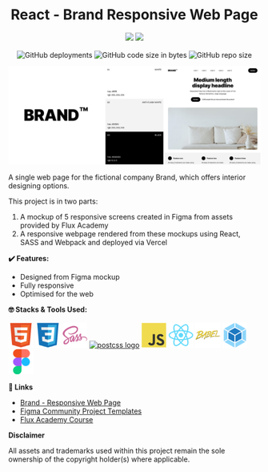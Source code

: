 <div align="center">

<h1>React - Brand Responsive Web Page</h1>

![](https://api.checklyhq.com/v1/badges/checks/b40b36ea-d9c0-4c40-ad73-dd34d37849fb?style=for-the-badge&theme=dark) ![](https://api.checklyhq.com/v1/badges/checks/b40b36ea-d9c0-4c40-ad73-dd34d37849fb?style=for-the-badge&theme=dark&responseTime=true) <br><br> ![GitHub deployments](https://img.shields.io/github/deployments/asbhogal/React-Brand-Responsive-Web-Page/production?label=DEPLOYMENT%20STATE&style=for-the-badge&labelColor=000) ![GitHub code size in bytes](https://img.shields.io/github/languages/code-size/asbhogal/React-Brand-Responsive-Web-Page?style=for-the-badge&labelColor=000) ![GitHub repo size](https://img.shields.io/github/repo-size/asbhogal/React-Brand-Responsive-Web-Page?color=blueviolet&style=for-the-badge&labelColor=000)

![Project-Cover](https://github.com/asbhogal/React-Brand-Responsive-Web-Page/blob/main/src/assets/images/GitHub%20Repo%20README%20Image%20-%20Brand%20Responsive%20Web%20Page.png?raw=true)

</div>

A single web page for the fictional company Brand, which offers interior designing options.

This project is in two parts:

 1. A mockup of 5 responsive screens created in Figma from assets provided by Flux Academy
 2. A responsive webpage rendered from these mockups using React, SASS and Webpack and deployed via Vercel

 <strong>:heavy_check_mark: Features:</strong><br>
  - Designed from Figma mockup
  - Fully responsive
  - Optimised for the web

  <strong>:nerd_face: Stacks &#38; Tools Used:</strong><br>
<br>
<a target="_blank" rel="noopener noreferrer" href="https://github.com/devicons/devicon/blob/master/icons/html5/html5-original.svg"><img src="https://github.com/devicons/devicon/raw/master/icons/html5/html5-original.svg" alt="html5 logo" width="50" height="50" style="max-width:100%;"></a>
<a target="_blank" rel="noopener noreferrer" href="https://github.com/devicons/devicon/blob/master/icons/css3/css3-original.svg"><img src="https://github.com/devicons/devicon/raw/master/icons/css3/css3-original.svg" alt="css3 logo" width="50" height="50" style="max-width:100%;"></a>
<a target="_blank" rel="noopener noreferrer" href="https://github.com/devicons/devicon/blob/master/icons/sass/sass-original.svg"><img src="https://github.com/devicons/devicon/blob/master/icons/sass/sass-original.svg" alt="sass logo" width="50" height="50" style="max-width:100%;"></a>
<a target="_blank" rel="noopener noreferrer" href="https://github.com/postcss/brand/blob/master/dist/postcss-logo-symbol.svg"><img src="https://github.com/postcss/brand/blob/master/dist/postcss-logo-symbol.svg" alt="postcss logo" width="50" height="50" style="max-width:100%;"></a>
<a target="_blank" rel="noopener noreferrer" href="https://github.com/devicons/devicon/blob/master/icons/javascript/javascript-original.svg"><img src="https://github.com/devicons/devicon/raw/master/icons/javascript/javascript-original.svg" alt="JavaScript" width="50" height="50" style="max-width:100%;"></a>
<a target="_blank" rel="noopener noreferrer" href="https://github.com/devicons/devicon/blob/master/icons/react/react-original.svg"><img src="https://github.com/devicons/devicon/blob/master/icons/react/react-original.svg" alt="React logo" width="50" height="50" style="max-width:100%;"></a>
<a target="_blank" rel="noopener noreferrer" href="https://github.com/devicons/devicon/blob/master/icons/babel/babel-original.svg"><img src="https://github.com/devicons/devicon/blob/master/icons/babel/babel-original.svg" alt="Babel logo" width="50" height="50" style="max-width:100%;"></a>
<a target="_blank" rel="noopener noreferrer" href="https://github.com/devicons/devicon/blob/master/icons/webpack/webpack-original.svg"><img src="https://github.com/devicons/devicon/blob/master/icons/webpack/webpack-original.svg" alt="Webpack logo" width="50" height="50" style="max-width:100%;"></a>
<a target="_blank" rel="noopener noreferrer" href="https://github.com/devicons/devicon/blob/master/icons/figma/figma-original.svg"><img src="https://github.com/devicons/devicon/blob/master/icons/figma/figma-original.svg" alt="Figma logo" width="50" height="50" style="max-width:100%;"></a>

<strong>:link: Links</strong><br>
 - <a target="_blank" href="https://brand-responsive-web-page.vercel.app/">Brand - Responsive Web Page</a>
 - <a target="_blank" href="https://www.figma.com/community/file/1187868244670810561">Figma Community Project Templates</a>
 - <a target="_blank" href="https://www.youtube.com/watch?v=FjuHXhwr5Q8">Flux Academy Course</a>

<strong>Disclaimer</strong>

 All assets and trademarks used within this project remain the sole ownership of the copyright holder(s) where applicable.
